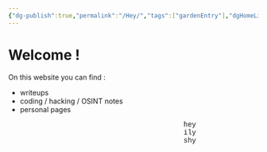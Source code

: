 ```yaml
---
{"dg-publish":true,"permalink":"/Hey/","tags":["gardenEntry"],"dgHomeLink":true}
---
```


<h1>Welcome ! <script>document.write(["👋😳","🤙","✌️","☄️✨","🏝️","🌍"][Math.floor(Math.random() * 5)])</script></h1>

On this website you can find :
- writeups
- coding / hacking / OSINT notes
- personal pages



<p style="font-family:'Courier New',monospace;margin-left:70%">hey<br>ily<br>shy</p>